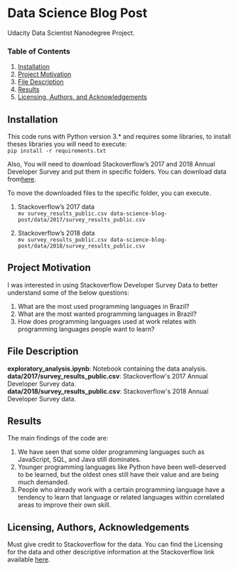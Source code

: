 <h1>Data Science Blog Post</h1>

<p>Udacity Data Scientist Nanodegree Project.</p>


<h3>Table of Contents</h3>
<ol>
<li><a href="#installation">Installation</a></li>
<li><a href="#motivation">Project Motivation</a></li>
<li><a href="#files">File Description</a></li>
<li><a href="#results">Results</a></li>
<li><a href="#licensing">Licensing, Authors, and Acknowledgements</a></li>
</ol>

<h2><a id="user-content-installation">Installation</a></h2>
<p>This code runs with Python version 3.* and requires some libraries, to install theses libraries you will need to execute: <br>
<code>pip install -r requirements.txt</code></p>
<p>Also, You will need to download Stackoverflow’s 2017 and 2018 Annual Developer Survey and put them in specific folders. You can download data from<a href="https://insights.stackoverflow.com/survey" rel="nofollow">here</a>. <br></p>
<p>To move the downloaded files to the specific folder, you can execute. <br></p>
<ol>
<li>
<p>Stackoverflow’s 2017 data <br>
<code>mv survey_results_public.csv data-science-blog-post/data/2017/survey_results_public.csv</code><br></p>
</li>
<li>
<p>Stackoverflow’s 2018 data <br>
<code>mv survey_results_public.csv data-science-blog-post/data/2018/survey_results_public.csv</code><br></p>
</li>
</ol>

<h2><a id="user-content-project-motivation">Project Motivation</a></h2>
<p>I was interested in using Stackoverflow Developer Survey Data to better understand some of the below questions:<br></p>
<ol>
<li>What are the most used programming languages in Brazil? <br></li>
<li>What are the most wanted programming languages in Brazil? <br></li>
<li>How does programming languages used at work relates with programming languages people want to learn? <br></li>
</ol>

<h2><a id="user-content-file-description">File Description</a></h2>
<p><strong>exploratory_analysis.ipynb</strong>: Notebook containing the data analysis. <br>
<strong>data/2017/survey_results_public.csv</strong>: Stackoverflow's 2017 Annual Developer Survey data. <br>
<strong>data/2018/survey_results_public.csv</strong>: Stackoverflow's 2018 Annual Developer Survey data. <br></p>

<h2><a id="user-content-results">Results</a></h2>
<p>The main findings of the code are:</p>
 <ol>
  <li>We have seen that some older programming languages such as JavaScript, SQL, and Java still dominates.</li>
  <li>Younger programming languages like Python have been well-deserved to be learned, but the oldest ones still have their value and are being much demanded.</li>
  <li>People who already work with a certain programming language have a tendency to learn that language or related languages within correlated areas to improve their own skill.</li>
 </ol>

<h2><a id="user-content-licensing-authors-acknowledgements">Licensing, Authors, Acknowledgements</h2>
<p>Must give credit to Stackoverflow for the data. You can find the Licensing for the data and other descriptive information at the Stackoverflow link available <a href="https://insights.stackoverflow.com/survey" rel="nofollow">here</a>.</p>
